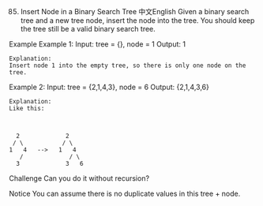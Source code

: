 85. Insert Node in a Binary Search Tree
中文English
Given a binary search tree and a new tree node, insert the node into the tree. You should keep the tree still be a valid binary search tree.

Example
Example 1:
	Input:  tree = {}, node = 1
	Output:  1
	
	Explanation:
	Insert node 1 into the empty tree, so there is only one node on the tree.

Example 2:
	Input: tree = {2,1,4,3}, node = 6
	Output: {2,1,4,3,6}
	
	Explanation: 
	Like this:



	  2             2
	 / \           / \
	1   4   -->   1   4
	   /             / \ 
	  3             3   6
		
Challenge
Can you do it without recursion?

Notice
You can assume there is no duplicate values in this tree + node.


